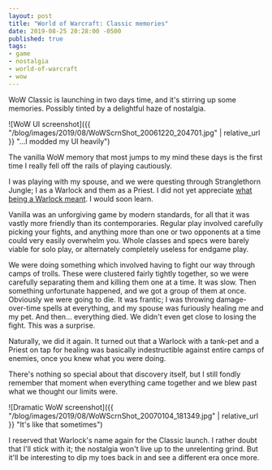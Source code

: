 ```yaml
---
layout: post
title: "World of Warcraft: Classic memories"
date: 2019-08-25 20:28:00 -0500
published: true
tags:
- game
- nostalgia
- world-of-warcraft
- wow
---
```

WoW Classic is launching in two days time, and it's stirring up some memories. Possibly tinted by a delightful haze of nostalgia.

![WoW UI screenshot]({{ "/blog/images/2019/08/WoWScrnShot_20061220_204701.jpg" | relative_url }} "...I modded my UI heavily")

The vanilla WoW memory that most jumps to my mind these days is the first time I really fell off the rails of playing cautiously.

I was playing with my spouse, and we were questing through Stranglethorn Jungle; I as a Warlock and them as a Priest. I did not yet appreciate [what being a Warlock meant](https://www.mmo-champion.com/threads/709421-Warlock-as-a-40-man-raid-boss "Warlocks: the 40 man raid boss"). I would soon learn.

Vanilla was an unforgiving game by modern standards, for all that it was vastly more friendly than its contemporaries. Regular play involved carefully picking your fights, and anything more than one or two opponents at a time could very easily overwhelm you. Whole classes and specs were barely viable for solo play, or alternately completely useless for endgame play.

We were doing something which involved having to fight our way through camps of trolls. These were clustered fairly tightly together, so we were carefully separating them and killing them one at a time. It was slow. Then something unfortunate happened, and we got a group of them at once. Obviously we were going to die. It was frantic; I was throwing damage-over-time spells at everything, and my spouse was furiously healing me and my pet. And then... everything died. We didn't even get close to losing the fight. This was a surprise.

Naturally, we did it again. It turned out that a Warlock with a tank-pet and a Priest on tap for healing was basically indestructible against entire camps of enemies, once you knew what you were doing.

There's nothing so special about that discovery itself, but I still fondly remember that moment when everything came together and we blew past what we thought our limits were.

![Dramatic WoW screenshot]({{ "/blog/images/2019/08/WoWScrnShot_20070104_181349.jpg" | relative_url }} "It's like that sometimes")

I reserved that Warlock's name again for the Classic launch. I rather doubt that I'll stick with it; the nostalgia won't live up to the unrelenting grind. But it'll be interesting to dip my toes back in and see a different era once more.
